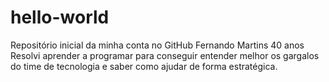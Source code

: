 # hello-world
Repositório inicial da minha conta no GitHub
Fernando Martins
40 anos
Resolvi aprender a programar para conseguir entender melhor os gargalos do time de tecnologia e saber como ajudar de forma estratégica.
